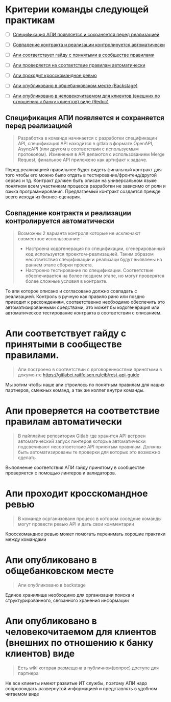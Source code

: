 # Критерии команды следующей практикам

- [ ] [Спецификация АПИ появляется и сохраняется перед реализацией](#спецификация-апи-появляется-и-сохраняется-перед-реализацией)
- [ ] [Совпадение контракта и реализации контролируется автоматически](#совпадение-контракта-и-реализации-контролируется-автоматически)
- [ ] [Апи соответствует гайду с принятыми в сообществе правилами](#апи-соответствует-гайду-с-принятыми-в-сообществе-правилами)
- [ ] [Апи проверяется на соответствие правилам автоматически](#апи-проверяется-на-соответствие-правилам-автоматически)
- [ ] [Апи проходит кросскомандное ревью](#апи-проходит-кросскомандное-ревью)
- [ ] [Апи опубликовано в общебанковском месте (Backstage)](#апи-опубликовано-в-общебанковском-месте)
- [ ] [Апи опубликовано в человекочитаемом для клиентов (внешних по отношению к банку клиентов) виде (Redoc)](#апи-опубликовано-в-человекочитаемом-для-клиентов-внешних-по-отношению-к-банку-клиентов-виде)


## Спецификация АПИ появляется и сохраняется перед реализацией
> Разработка в команде начинается с разработки спецификации API, спецификация API находится в gitlab в формате OpenAPI, AsyncAPI (или другом в соответствии с используемым протоколом).
Изменения в API делаются с использованием Merge Request, финальное API приложено как артифакт к задаче.

Перед реализацией правильнее будет видеть финальный контракт для того чтобы его можно было отдать в тестирование/фронтенд/другой сервис и тд. Контракт должен быть описан на универсальном языке понятном всем участникам процесса разработки не зависимо от роли и языка программирования. Предлагаемый контракт создается прежде всего исходя из бизнес-сценария.


## Совпадение контракта и реализации контролируется автоматически
> Возможны 2 варианта контроля которые не исключают совместное использование:
> - Настроена кодогенерация по спецификации, сгенерированный код используется проектом-реализацией. Таким образом несответствия спецификации и реализаци будут выявлены на раннем этапе сборки проекта.
> - Настроено тестирование по спецификации. Соответствие обеспечивается на более позднем этапе, но могут проверятся более сложные условия в контракте.

То апи которое описано и согласовано должно совпадать с реализацией. 
Контроль в ручную как правило рано или поздно приводит к расхождениям, соответственно необходимо обеспечить это автоматизированными средствами, это может бы кодогенерация или автоматическое тестирование контракта в соответствии с описанием.

# Апи соответствует гайду с принятыми в сообществе правилами.
> Апи построено в соответствии с договоренностями принятыми в документе https://gitlabci.raiffeisen.ru/cib/rest-api-guide

Мы хотим чтобы наше апи строилось по понятным правилам для наших партнеров, смежных команд, а так же коллег внутри команды.

# Апи проверяется на соответствие правилам автоматически
> В пайплайне репозитория Gitlab где хранится API встроен автоматический запуск линтеров которые автоматически подсвечивают несоответствие API принятым правилам. Должны быть автоматизированы те проверки для которых это возможно сделать

Выполнение соответствия АПИ гайду принятому в сообществе проверяется с помощью линтеров и валидаторов.

# Апи проходит кросскомандное ревью
> В команде осрганизованн процесс в котором соседние команды могут провести ревью API и дать свои комментарии

Кросскомандное ревью может помогать перенимать хорошие практики между командами

# Апи опубликовано в общебанковском месте
> Апи опубликовано в backstage

Единое хранилище необходимо для организации поиска и структурированного, связанного хранения информации

# Апи опубликовано в человекочитаемом для клиентов (внешних по отношению к банку клиентов) виде
> Есть wiki которая размещена в публичном(вопрос) доступе для партнера

Не все клиенты имеют развитые ИТ службы, поэтому АПИ надо сопровождать развернутой информацией и представлять в удобном читаемом виде

